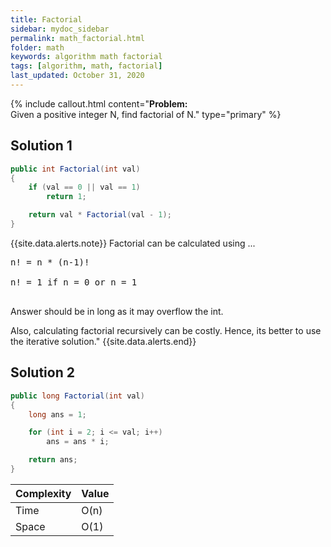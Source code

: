 ```yaml
---
title: Factorial
sidebar: mydoc_sidebar
permalink: math_factorial.html
folder: math
keywords: algorithm math factorial
tags: [algorithm, math, factorial]
last_updated: October 31, 2020
---
```


{% include callout.html content="<strong>Problem:</strong><br/> Given a positive integer N, find factorial of N." type="primary" %} 

## Solution 1

```csharp
public int Factorial(int val)
{
    if (val == 0 || val == 1)
        return 1;

    return val * Factorial(val - 1);
}
```
{{site.data.alerts.note}}
Factorial can be calculated using ...
<pre>
n! = n * (n-1)! <br/>
n! = 1 if n = 0 or n = 1  <br/>
</pre>
Answer should be in long as it may overflow the int.<br/>

Also, calculating factorial recursively can be costly. Hence, its better to use the iterative solution." 
{{site.data.alerts.end}}

## Solution 2

```csharp
public long Factorial(int val)
{
    long ans = 1;

    for (int i = 2; i <= val; i++)
        ans = ans * i;

    return ans;
}
```

| Complexity | Value |
|-------|--------|
| Time | O(n) |
| Space | O(1) |

